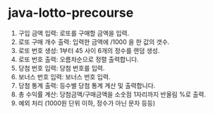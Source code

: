 # java-lotto-precourse
1. 구입 금액 입력: 로또를 구매할 금액을 입력.
2. 로또 구매 개수 출력: 입력한 금액에 /1000 을 한 값의 갯수.
3. 로또 번호 생성: 1부터 45 사이 6개의 정수를 랜덤 생성.
4. 로또 번호 출력: 오름차순으로 정렬 출력합니다.
5. 당첨 번호 입력: 당첨 번호를 입력.
6. 보너스 번호 입력: 보너스 번호 입력.
7. 당첨 통계 출력: 등수별 당첨 통계 계산 및 출력합니다.
8. 총 수익률 계산: 당첨금액/구매금액을 소숫점 1자리까지 반올림 %로 출력.
9. 예외 처리 (1000원 단위 이하, 정수가 아닌 문자 등등)
